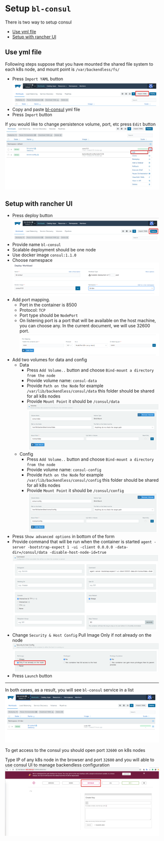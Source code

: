 # Setup `bl-consul`
There is two way to setup consul

- [Use yml file](#yml)
- [Setup with rancher UI](#ui)

## <a name="yml">Use yml file</a>
Following steps suppose that you have mounted the shared file system to each k8s node, and mount point is `/var/backendless/fs/`

- Press `Import YAML` button
![](img/import_yml.png)
- Copy and paste [bl-consul](yml/bl-consul.yml) yml file
- Press `Import` button

If you would like to change persistence volume, port, etc press `Edit` button
![](img/rancher_consul_edit.jpg)


## <a name="ui">Setup with rancher UI</a>
- Press deploy button ![](img/rancher_deploy.png)
- Provide name `bl-consul`
- Scalable deployment should be one node
- Use docker image `consul:1.1.0`
- Choose namespace
![](img/rancher_consul_name.png)
- Add port mapping. 
  - Port in the container is 8500
  - Protocol: `TCP`
  - Port type should be `NodePort`
  - On listening port is a port that will be available on the host machine, you can choose any. In the current document, we will use 32600 port.
![](img/rancher_consul_port_mapping.png) 
- Add two volumes for data and config
  - Data
    - Press `Add Volume..` button and choose `Bind-mount a directory from the node`
    - Provide volume name: `consul-data`
    - Provide `Path on the Node` for example `/var/lib/backendless/consul/data` this folder should be shared for all k8s nodes
    - Provide `Mount Point` it should be `/consul/data`
    ![](img/rancher_consul_data_volume.png)  
  - Config
    - Press `Add Volume..` button and choose `Bind-mount a directory from the node`
    - Provide volume name: `consul-config`
    - Provide `Path on the Node` for example `/var/lib/backendless/consul/config` this folder should be shared for all k8s nodes
    - Provide `Mount Point` it should be `/consul/config`
    ![](img/rancher_consul_config_volume.png)
- Press `Show advanced options` in bottom of the form
- Provide command that will be run when the container is started `agent -server -bootstrap-expect 1 -ui -client 0.0.0.0 -data-dir=/consul/data -disable-host-node-id=true`
![](img/rancher_consul_command.png)
- Change `Security & Host Config` Pull Image Only if not already on the node
![](img/rancher_pull.png)
- Press `Launch` button

---

In both cases, as a result, you will see `bl-consul` service in a list
![](img/rancher_consul_added.png)

To get access to the consul you should open port `32600` on k8s nodes

Type IP of any k8s node in the browser and port `32600` and you will able to use consul UI to manage  backendless configuration
![](img/consul_ui.png)  